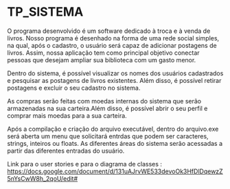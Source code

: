 # TP_SISTEMA
 
O programa desenvolvido é um software dedicado à troca e à venda de livros. Nosso programa é desenhado na forma de uma rede social simples, na qual, após o cadastro, o usuário será capaz de adicionar postagens de livros. Assim, nossa aplicação tem como principal objetivo conectar pessoas que desejam ampliar sua biblioteca com um gasto menor. 

Dentro do sistema, é possível visualizar os nomes dos usuários cadastrados e pesquisar as postagens de livros existentes. Além disso, é possível retirar postagens e excluir o seu cadastro no sistema.

As compras serão feitas com moedas internas do sistema que serão armazenadas na sua carteira.Além disso, é possível abrir o seu perfil e comprar mais moedas para a sua carteira.

Após a compilação e criação do arquivo executável, dentro do arquivo.exe será aberta um menu que solicitará entrdas que podem ser caracteres, strings, inteiros ou floats. As diferentes áreas do sistema serão acessadas a partir das diferentes entradas do usuário.

Link para o user stories e para o diagrama de classes : 
https://docs.google.com/document/d/131uAJrvWE533devoOk3HfDlDqewzZ5nYsCwW8h_2qoU/edit#
